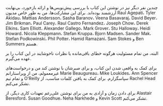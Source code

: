 چندین نفر دیگر نیز در نوشتن این کتاب با بررسی پیش‌نویس‌ها و
ارائه بازخورد، بی‌نهایت ارزشمند بوده‌اند. برای این مشارکت‌ها، من به طور خاص مدیون
Raul Agepati،
Tyler Akidau،
Mattias Andersson،
Sasha Baranov،
Veena Basavaraj،
David Beyer،
Jim Brikman،
Paul Carey،
Raul Castro Fernandez،
Joseph Chow،
Derek Elkins،
Sam Elliott،
Alexander Gallego،
Mark Grover،
Stu Halloway،
Heidi Howard،
Nicola Kleppmann،
Stefan Kruppa،
Bjorn Madsen،
Sander Mak،
Stefan Podkowinski،
Phil Potter،
Hamid Ramazani،
Sam Stokes و
Ben Summers هستم.

البته، من تمام مسئولیت هرگونه خطای باقی‌مانده یا نظرات ناخوشایند در این کتاب را بر عهده می‌گیرم.

برای کمک به واقعی شدن این کتاب، و برای صبرشان با نوشتن کند من و درخواست‌های غیرمعمولم،
من از ویراستارانم Marie Beaugureau، Mike Loukides، Ann Spencer و تمام تیم
O'Reilly سپاسگزارم. برای کمک به یافتن کلمات مناسب، از Rachel Head تشکر می‌کنم.

برای دادن زمان و آزادی به من برای نوشتن علی‌رغم تعهدات کاری دیگر، از
Alastair Beresford، Susan Goodhue، Neha Narkhede و Kevin Scott تشکر می‌کنم. 